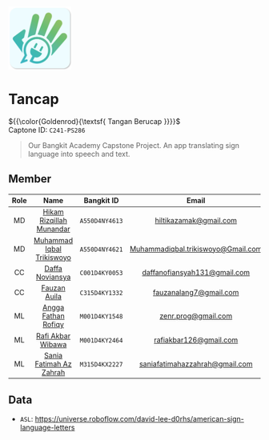 <img src="img/Tancap Logo.png" width="25%" alt="profile" border="0" style="display: inline-block;"/>   

# Tancap 
${{\color{Goldenrod}{\textsf{ Tangan Berucap \}}}}\$   
Captone ID: `C241-PS286`
> Our Bangkit Academy Capstone Project. An app translating sign language into speech and text.

## Member
| Role |            Name           |    Bangkit ID   |             Email            |
|:----:|:-------------------------:|:---------------:|:----------------------------:|
| MD   | [Hikam Rizqillah Munandar](https://www./linkedin.com/in/hikamrizqillah/)  | `A550D4NY4613`  | hiltikazamak@gmail.com                             |
| MD   | [Muhammad Iqbal Trikiswoyo](https://www./linkedin.com/in/muhammad-iqbal-trikiswoyo-607827250/) | `A550D4NY4621`  | Muhammadiqbal.trikiswoyo@Gmail.com                             |
| CC   | [Daffa Noviansya](https://www./linkedin.com/in/daffa-nofiansyah/)          | `C001D4KY0053`  | daffanofiansyah131@gmail.com |
| CC   | [Fauzan Auila](https://www./linkedin.com/in/fauzan-auliaa/)              | `C315D4KY1332`  | fauzanalang7@gmail.com                             |
| ML   | [Angga Fathan Rofiqy](https://www./linkedin.com/in/angga-fathan-rofiqy/)       | `M001D4KY1548`  | zenr.prog@gmail.com          |
| ML   | [Rafi Akbar Wibawa](https://www./linkedin.com/in/rafi-akbar-wibawa-92a796203/)         | `M001D4KY2464`  | rafiakbar126@gmail.com       |
| ML   | [Sania Fatimah Az Zahrah](https://www./linkedin.com/in/safaza/)   | `M315D4KX2227`  | saniafatimahazzahrah@gmail.com                             |

## Data
* `ASL`: https://universe.roboflow.com/david-lee-d0rhs/american-sign-language-letters